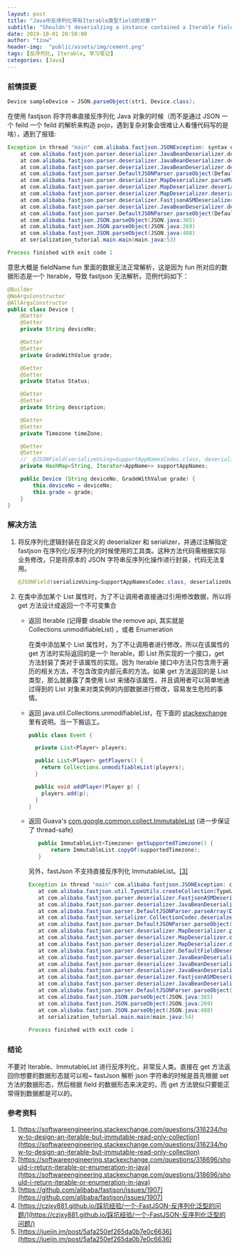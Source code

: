 ```yaml
---
layout: post
title: "Java中反序列化带有Iterable类型field的对象?"
subtitle: "Shouldn't deserialzing a instance contained a Iterable field in Java"
date: 2019-10-01 20:50:00
author: "tzuw"
header-img:  "public/assets/img/cement.png"
tags: [反序列化, Iterable, 学习笔记] 
categories: [Java]
---
```


### 前情提要

```Java
Device sampleDevice = JSON.parseObject(str1, Device.class);
```

在使用 fastjson 将字符串直接反序列化 Java 对象的时候（而不是通过 JSON 一个 feild 一个 feild 的解析来构造 pojo，遇到复杂对象会很难让人看懂代码写的是啥），遇到了报错:

```java
Exception in thread "main" com.alibaba.fastjson.JSONException: syntax error, expect {, actual [, pos 105, fieldName fun, fastjson-version 1.2.47
	at com.alibaba.fastjson.parser.deserializer.JavaBeanDeserializer.deserialze(JavaBeanDeserializer.java:451)
	at com.alibaba.fastjson.parser.deserializer.JavaBeanDeserializer.deserialze(JavaBeanDeserializer.java:271)
	at com.alibaba.fastjson.parser.deserializer.JavaBeanDeserializer.deserialze(JavaBeanDeserializer.java:267)
	at com.alibaba.fastjson.parser.DefaultJSONParser.parseObject(DefaultJSONParser.java:661)
	at com.alibaba.fastjson.parser.deserializer.MapDeserializer.parseMap(MapDeserializer.java:192)
	at com.alibaba.fastjson.parser.deserializer.MapDeserializer.deserialze(MapDeserializer.java:59)
	at com.alibaba.fastjson.parser.deserializer.MapDeserializer.deserialze(MapDeserializer.java:41)
	at com.alibaba.fastjson.parser.deserializer.FastjsonASMDeserializer_1_Device.deserialze(Unknown Source)
	at com.alibaba.fastjson.parser.deserializer.JavaBeanDeserializer.deserialze(JavaBeanDeserializer.java:267)
	at com.alibaba.fastjson.parser.DefaultJSONParser.parseObject(DefaultJSONParser.java:661)
	at com.alibaba.fastjson.JSON.parseObject(JSON.java:365)
	at com.alibaba.fastjson.JSON.parseObject(JSON.java:269)
	at com.alibaba.fastjson.JSON.parseObject(JSON.java:488)
	at serialization_tutorial.main.main(main.java:53)

Process finished with exit code 1

```



意思大概是 fieldName fun 里面的数据无法正常解析，这是因为 fun 所对应的数据形态是一个 Iterable，导致 fastjson 无法解析。范例代码如下：

```java
@Builder
@NoArgsConstructor
@AllArgsConstructor
public class Device {
	@Getter
	@Setter
	private String deviceNo;

	@Getter
	@Setter
	private GradeWithValue grade;

	@Getter
	@Setter
	private Status Status;

	@Getter
	@Setter
	private String description;

	@Getter
	@Setter
	private Timezone timeZone;

	@Getter
	@Setter
	//	@JSONField(serializeUsing=SupportAppNamesCodec.class, deserializeUsing=SupportAppNamesCodec.class)
	private HashMap<String, Iterator<AppName>> supportAppNames;

	public Device (String deviceNo, GradeWithValue grade) {
		this.deviceNo = deviceNo;
		this.grade = grade;
	}
}
```



### 解决方法

1. 将反序列化逻辑封装在自定义的 deserializer 和 serializer，并通过注解指定 fastjson 在序列化/反序列化的时候使用的工具类。这种方法代码需根据实际业务修改，只是将原本的 JSON 字符串反序列化操作进行封装，代码无法复用。

   ```java
   @JSONField(serializeUsing=SupportAppNamesCodec.class, deserializeUsing=SupportAppNamesCodec.class)
   ```

2. 在类中添加某个 List 属性时，为了不让调用者直接通过引用修改数据，所以将 get 方法设计成返回一个不可变集合

   - 返回 Iterable (记得要 disable the remove api, 其实就是 Collections.unmodifiableList) ，或者 Enumeration

     在类中添加某个 List 属性时，为了不让调用者进行修改，所以在该属性的 get 方法时实际返回的是一个 Iterable，即 List 所实现的一个接口，get 方法封装了类对于该属性的实现。因为 Iterable 接口中方法只包含用于遍历的相关方法，不包含改变内部元素的方法。如果 get 方法返回的是 List 类型，那么就暴露了类使用 List 来储存该属性，并且调用者可以简单地通过得到的 List 对象来对类实例的内部数据进行修改，容易发生危险的事情。

   - 返回 java.util.Collections.unmodifiableList，在下面的 [stackexchange](https://softwareengineering.stackexchange.com/questions/316234/how-to-design-an-iterable-but-immutable-read-only-collection) 里有说明。当一下搬运工。

     ```Java
     public class Event {
     
       private List<Player> players;
     
       public List<Player> getPlayers() {
         return Collections.unmodifiableList(players);
       }
     
       public void addPlayer(Player p) {
         players.add(p);
       }
     }
     ```

   - 返回 Guava's [com.google.common.collect.ImmutableList](http://docs.guava-libraries.googlecode.com/git/javadoc/com/google/common/collect/ImmutableList.html) (进一步保证了 thread-safe)

     ```Java
     	public ImmutableList<Timezone> getSupportedTimezone() {
     		return ImmutableList.copyOf(supportedTimezone);
     	}
     ```
  
     另外，fastJson 不支持直接反序列化 ImmutableList。[[3]](https://github.com/alibaba/fastjson/issues/1907 )
     
     ```java
     Exception in thread "main" com.alibaba.fastjson.JSONException: create instance error, class com.google.common.collect.ImmutableList
     	at com.alibaba.fastjson.util.TypeUtils.createCollection(TypeUtils.java:2082)
     	at com.alibaba.fastjson.parser.deserializer.FastjsonASMDeserializer_2_AppName.deserialze(Unknown Source)
     	at com.alibaba.fastjson.parser.deserializer.JavaBeanDeserializer.deserialze(JavaBeanDeserializer.java:267)
     	at com.alibaba.fastjson.parser.DefaultJSONParser.parseArray(DefaultJSONParser.java:747)
     	at com.alibaba.fastjson.serializer.CollectionCodec.deserialze(CollectionCodec.java:129)
     	at com.alibaba.fastjson.parser.DefaultJSONParser.parseObject(DefaultJSONParser.java:661)
     	at com.alibaba.fastjson.parser.deserializer.MapDeserializer.parseMap(MapDeserializer.java:192)
     	at com.alibaba.fastjson.parser.deserializer.MapDeserializer.deserialze(MapDeserializer.java:59)
     	at com.alibaba.fastjson.parser.deserializer.MapDeserializer.deserialze(MapDeserializer.java:41)
     	at com.alibaba.fastjson.parser.deserializer.DefaultFieldDeserializer.parseField(DefaultFieldDeserializer.java:86)
     	at com.alibaba.fastjson.parser.deserializer.JavaBeanDeserializer.parseField(JavaBeanDeserializer.java:1078)
     	at com.alibaba.fastjson.parser.deserializer.JavaBeanDeserializer.deserialze(JavaBeanDeserializer.java:773)
     	at com.alibaba.fastjson.parser.deserializer.JavaBeanDeserializer.parseRest(JavaBeanDeserializer.java:1283)
     	at com.alibaba.fastjson.parser.deserializer.FastjsonASMDeserializer_1_Device.deserialze(Unknown Source)
     	at com.alibaba.fastjson.parser.deserializer.JavaBeanDeserializer.deserialze(JavaBeanDeserializer.java:267)
     	at com.alibaba.fastjson.parser.DefaultJSONParser.parseObject(DefaultJSONParser.java:661)
     	at com.alibaba.fastjson.JSON.parseObject(JSON.java:365)
     	at com.alibaba.fastjson.JSON.parseObject(JSON.java:269)
     	at com.alibaba.fastjson.JSON.parseObject(JSON.java:488)
     	at serialization_tutorial.main.main(main.java:54)
      
     Process finished with exit code 1  
     ```

### 结论

不要对 Iterable、ImmutableList 进行反序列化，非常反人类。直接在 get 方法返回你想要的数据形态就可以啦~ fastJson 解析 json 字符串的时候是首先根据 set 方法的数据形态，然后根据 field 的数据形态来决定的，而 get 方法貌似只要能正常得到数据都是可以的。

### 参考资料

1. [https://softwareengineering.stackexchange.com/questions/316234/how-to-design-an-iterable-but-immutable-read-only-collection](https://softwareengineering.stackexchange.com/questions/316234/how-to-design-an-iterable-but-immutable-read-only-collection)
2. [https://softwareengineering.stackexchange.com/questions/318696/should-i-return-iterable-or-enumeration-in-java](https://softwareengineering.stackexchange.com/questions/318696/should-i-return-iterable-or-enumeration-in-java)
3. [https://github.com/alibaba/fastjson/issues/1907](https://github.com/alibaba/fastjson/issues/1907)
4. [https://czjxy881.github.io/踩坑经验/一个-FastJSON-反序列化泛型的问题/](https://czjxy881.github.io/踩坑经验/一个-FastJSON-反序列化泛型的问题/)
5. [https://juejin.im/post/5afa250ef265da0b7e0c6636](https://juejin.im/post/5afa250ef265da0b7e0c6636)

